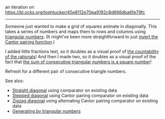 an iteration on https://bl.ocks.org/tophtucker/45e8112e70ea9192c8d666dba6fe79fc

---

Someone just wanted to make a grid of squares animate in diagonally. This takes a series of numbers and maps them to rows and columns using [triangular numbers](https://en.wikipedia.org/wiki/Triangular_number). (It might’ve been more straightforward to just [invert the Cantor pairing function](https://en.wikipedia.org/wiki/Pairing_function#Inverting_the_Cantor_pairing_function).)

I added little fractions text, so it doubles as a visual proof of [the countability of the rationals](http://www.homeschoolmath.net/teaching/rational-numbers-countable.php)! And then I made two, so it doubles as a visual proof of the fact that [the sum of consecutive triangular numbers is a square number](https://en.wikipedia.org/wiki/Triangular_number#Relations_to_other_figurate_numbers)!

Refresh for a different pair of consecutive triangle numbers.

See also:

- [Straight diagonal](http://bl.ocks.org/tophtucker/07acfe8e14559532fd226c954783cd7d) using comparator on existing data
- [Stepped diagonal](http://bl.ocks.org/tophtucker/f093228a443bf38af53c69722e2c40f4) using Cantor pairing comparator on existing data
- [Zigzag diagonal](http://bl.ocks.org/tophtucker/a18d11836a353730cef46bd005a82851) using alternating Cantor pairing comparator on existing data
- [Generating by triangular numbers](http://bl.ocks.org/tophtucker/45e8112e70ea9192c8d666dba6fe79fc)
